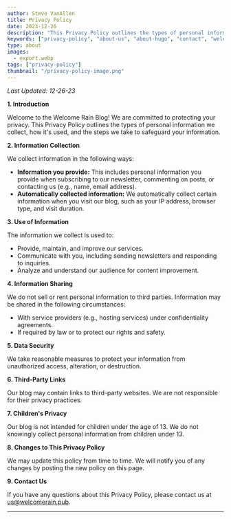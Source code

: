 ```yaml
---
author: Steve VanAllen
title: Privacy Policy
date: 2023-12-26
description: "This Privacy Policy outlines the types of personal information we collect, how it's used, and the steps we take to safeguard your information."
keywords: ["privacy-policy", "about-us", "about-hugo", "contact", "welcome-rain", "health", "wealth", "relationships"]
type: about
images:
  - export.webp
tags: ["privacy-policy"]
thumbnail: "/privacy-policy-image.png"
---
```


_Last Updated: 12-26-23_

**1. Introduction**

Welcome to the Welcome Rain Blog! We are committed to protecting your privacy. This Privacy Policy outlines the types of personal information we collect, how it's used, and the steps we take to safeguard your information.

**2. Information Collection**

We collect information in the following ways:
- **Information you provide:** This includes personal information you provide when subscribing to our newsletter, commenting on posts, or contacting us (e.g., name, email address).
- **Automatically collected information:** We automatically collect certain information when you visit our blog, such as your IP address, browser type, and visit duration.

**3. Use of Information**

The information we collect is used to:
- Provide, maintain, and improve our services.
- Communicate with you, including sending newsletters and responding to inquiries.
- Analyze and understand our audience for content improvement.

**4. Information Sharing**

We do not sell or rent personal information to third parties. Information may be shared in the following circumstances:
- With service providers (e.g., hosting services) under confidentiality agreements.
- If required by law or to protect our rights and safety.

**5. Data Security**

We take reasonable measures to protect your information from unauthorized access, alteration, or destruction.

**6. Third-Party Links**

Our blog may contain links to third-party websites. We are not responsible for their privacy practices.

**7. Children's Privacy**

Our blog is not intended for children under the age of 13. We do not knowingly collect personal information from children under 13.

**8. Changes to This Privacy Policy**

We may update this policy from time to time. We will notify you of any changes by posting the new policy on this page.

**9. Contact Us**

If you have any questions about this Privacy Policy, please contact us at us@welcomerain.pub.

---